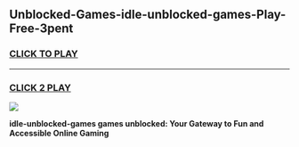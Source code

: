 
## Unblocked-Games-idle-unblocked-games-Play-Free-3pent
<h3>
<a href="https://premium76.site?title=idle-unblocked-games&ref=18A1">CLICK TO PLAY</a></h3>
<hr>

<h3>
<a href="https://premium76.site?title=idle-unblocked-games&ref=18A1">CLICK 2 PLAY</a>
  
</h3>

<a href="https://premium76.site?title=idle-unblocked-games&ref=18A1"><img src="https://clearcache.store/games.png"></a>


**idle-unblocked-games games unblocked: Your Gateway to Fun and Accessible Online Gaming**
